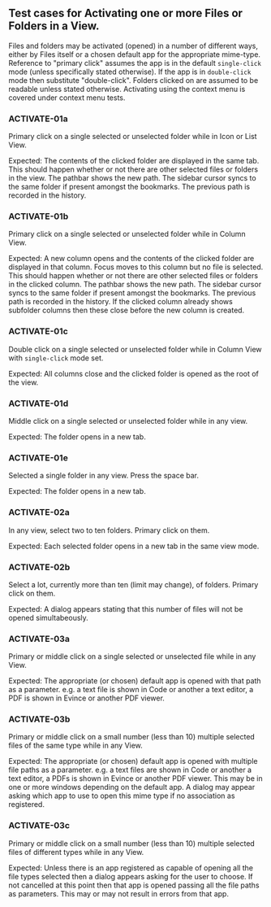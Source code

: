 ## Test cases for Activating one or more Files or Folders in a View.
Files and folders may be activated (opened) in a number of different ways, either by Files itself or a chosen default app for the appropriate mime-type.  Reference to "primary click" assumes the app is in the default `single-click` mode (unless specifically stated otherwise).  If the app is in `double-click` mode then substitute "double-click".  Folders clicked on are assumed to be readable unless stated otherwise.  Activating using the context menu is covered under context menu tests.

### ACTIVATE-01a
Primary click on a single selected or unselected folder while in Icon or List View.

Expected: The contents of the clicked folder are displayed in the same tab.  This should happen whether or not there are other selected files or folders in the view. The pathbar shows the new path.  The sidebar cursor syncs to the same folder if present amongst the bookmarks. The previous path is recorded in the history.

### ACTIVATE-01b
Primary click on a single selected or unselected folder while in Column View.

Expected: A new column opens and the contents of the clicked folder are displayed in that column.  Focus moves to this column but no file is selected. This should happen whether or not there are other selected files or folders in the clicked column. The pathbar shows the new path.  The sidebar cursor syncs to the same folder if present amongst the bookmarks. The previous path is recorded in the history. If the clicked column already shows subfolder columns then these close before the new column is created.

### ACTIVATE-01c
Double click on a single selected or unselected folder while in Column View with `single-click` mode set.

Expected: All columns close and the clicked folder is opened as the root of the view.

### ACTIVATE-01d
Middle click on a single selected or unselected folder while in any view.

Expected: The folder opens in a new tab.

### ACTIVATE-01e
Selected a single folder in any view. Press the space bar. 

Expected: The folder opens in a new tab.

### ACTIVATE-02a
In any view, select two to ten folders.  Primary click on them.

Expected:  Each selected folder opens in a new tab in the same view mode.

### ACTIVATE-02b
Select a lot, currently more than ten (limit may change), of folders.  Primary click on them.

Expected:  A dialog appears stating that this number of files will not be opened simultabeously.

### ACTIVATE-03a
Primary or middle click on a single selected or unselected file while in any View.

Expected: The appropriate (or chosen) default app is opened with that path as a parameter. e.g. a text file is shown in Code or another a text editor, a PDF is shown in Evince or another PDF viewer.

### ACTIVATE-03b
Primary or middle click on a small number (less than 10) multiple selected files of the same type while in any View.

Expected: The appropriate (or chosen) default app is opened with multiple file paths as a parameter. e.g. a text files are shown in Code or another a text editor, a PDFs is shown in Evince or another PDF viewer.  This may be in one or more windows depending on the default app.  A dialog may appear asking which app to use to open this mime type if no association as registered.


### ACTIVATE-03c
Primary or middle click on a small number (less than 10) multiple selected files of different types while in any View.

Expected: Unless there is an app registered as capable of opening all the file types selected then a dialog appears asking for the user to choose.  If not cancelled at this point then that app is opened passing all the file paths as parameters. This may or may not result in errors from that app.
